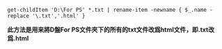 ```
get-childItem 'D:\For PS' *.txt | rename-item -newname { $_.name -replace '\.txt','.html' }

```
**此方法是用来將D盤For PS文件夾下的所有的txt文件改爲html文件，即.txt改爲.html**
